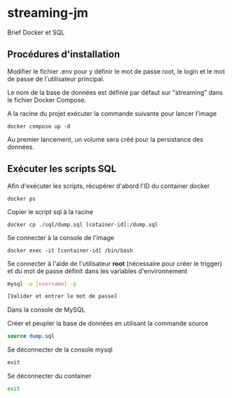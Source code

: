 # streaming-jm
Brief Docker et SQL

## Procédures d'installation
Modifier le fichier .env pour y définir le mot de passe root, le login et le mot de passe de l'utilisateur principal.

Le nom de la base de données est définie par défaut sur "streaming" dans le fichier Docker Compose.

A la racine du projet exécuter la commande suivante pour lancer l'image

```
docker compose up -d
```
Au premier lancement, un volume sera créé pour la persistance des données.

## Exécuter les scripts SQL
Afin d'exécuter les scripts, récupérer d'abord l'ID du container docker
```
docker ps
```
Copier le script sql à la racine
```
docker cp ./sql/dump.sql [cotainer-id]:/dump.sql
```

Se connecter à la console de l'image
```
docker exec -it [container-id] /bin/bash
```

Se connecter à l'aide de l'utilisateur **root** (nécessaire pour créer le trigger) et du mot de passe définit dans les variables d'environnement

```bash
mysql -u [username] -p

[Valider et entrer le mot de passe]
```

Dans la console de MySQL

Créer et peupler la base de données en utilisant la commande source
```sql
source dump.sql
```

Se déconnecter de la console mysql
```sql
exit
```

Se déconnecter du container
```bash
exit
```

